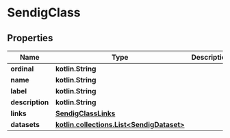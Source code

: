 
# SendigClass

## Properties
| Name | Type | Description | Notes |
| ------------ | ------------- | ------------- | ------------- |
| **ordinal** | **kotlin.String** |  |  [optional] |
| **name** | **kotlin.String** |  |  [optional] |
| **label** | **kotlin.String** |  |  [optional] |
| **description** | **kotlin.String** |  |  [optional] |
| **links** | [**SendigClassLinks**](SendigClassLinks.md) |  |  [optional] |
| **datasets** | [**kotlin.collections.List&lt;SendigDataset&gt;**](SendigDataset.md) |  |  [optional] |




